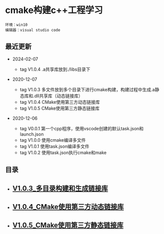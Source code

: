 # cmake构建c++工程学习

    环境：win10
    编辑器：visual studio code
## 最近更新
    
- 2024-02-07 
  - tag V1.0.4 .a共享库放到./libs目录下
  
- 2020-12-07 
  - tag V1.0.3 多文件放到多个目录下进行cmake构建，构建过程中生成.a静态库和.dll共享库（动态链接库）
  - tag V1.0.4 CMake使用第三方动态链接库
  - tag V1.0.5 CMake使用第三方静态链接库

- 2020-12-06 
  - tag V0.0.1 第一个cpp程序，使用vscode创建的默认task.json和launch.json
  - tag V1.0.0 使用cmake编译多文件
  - tag V1.0.1 使用task.json编译多文件
  - tag V1.0.2 使用task.json执行cmake和make


## 目录

- ## [V1.0.3_多目录构建和生成链接库](readme/V1.0.3_多目录构建和生成链接库.md)

- ## [V1.0.4_CMake使用第三方动态链接库](readme/V1.0.4_CMake使用第三方动态链接库.md)
- ## [V1.0.5_CMake使用第三方静态链接库](readme/V1.0.5_CMake使用第三方静态链接库.md)


